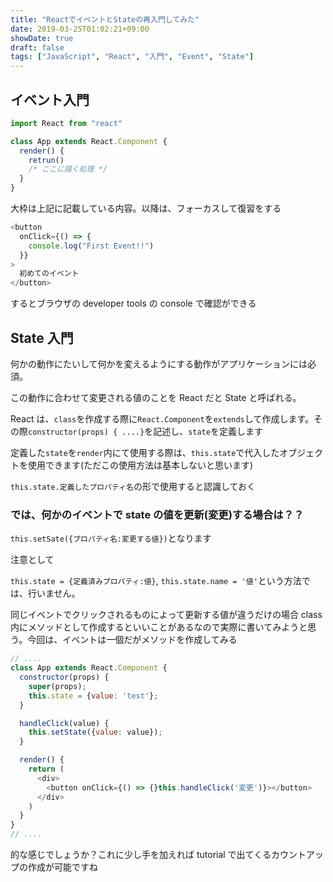 ```yaml
---
title: "ReactでイベントとStateの再入門してみた"
date: 2019-03-25T01:02:21+09:00
showDate: true
draft: false
tags: ["JavaScript", "React", "入門", "Event", "State"]
---
```


## イベント入門

```javascript
import React from "react"

class App extends React.Component {
  render() {
    retrun()
    /* ここに描く処理 */
  }
}
```

大枠は上記に記載している内容。以降は、フォーカスして復習をする

```javascript
<button
  onClick={() => {
    console.log("First Event!!")
  }}
>
  初めてのイベント
</button>
```

するとブラウザの developer tools の console で確認ができる

## State 入門

何かの動作にたいして何かを変えるようにする動作がアプリケーションには必須。

この動作に合わせて変更される値のことを React だと State と呼ばれる。

React は、`class`を作成する際に`React.Component`を`extends`して作成します。その際`constructor(props) { ....}`を記述し、`state`を定義します

定義した`state`を`render`内にて使用する際は、`this.state`で代入したオブジェクトを使用できます(ただこの使用方法は基本しないと思います)

`this.state.定義したプロパティ名`の形で使用すると認識しておく

### では、何かのイベントで state の値を更新(変更)する場合は？？

`this.setSate({プロパティ名:変更する値})`となります

注意として

`this.state = {定義済みプロパティ:値}`, `this.state.name = '値'`という方法では、行いません。

同じイベントでクリックされるものによって更新する値が違うだけの場合 class 内にメソッドとして作成するといいことがあるなので実際に書いてみようと思う。今回は、イベントは一個だがメソッドを作成してみる

```javascript
// ....
class App extends React.Component {
  constructor(props) {
    super(props);
    this.state = {value: 'test'};
  }

  handleClick(value) {
    this.setState({value: value});
  }

  render() {
    return (
      <div>
        <button onClick={() => {}this.handleClick('変更')}></button>
      </div>
    )
  }
}
// ....
```

的な感じでしょうか？これに少し手を加えれば tutorial で出てくるカウントアップの作成が可能ですね
